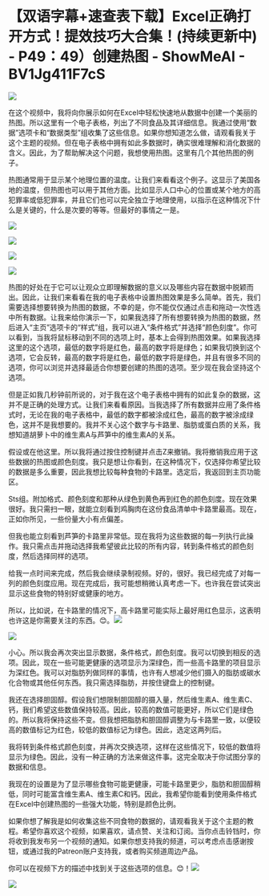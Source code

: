 # 【双语字幕+速查表下载】Excel正确打开方式！提效技巧大合集！(持续更新中) - P49：49）创建热图 - ShowMeAI - BV1Jg411F7cS

![](img/5762d0720cf51cda53a9d888ea062c01_0.png)

在这个视频中，我将向你展示如何在Excel中轻松快速地从数据中创建一个美丽的热图。所以这里有一个电子表格，列出了不同食品及其详细信息。我通过使用“数据”选项卡和“数据类型”组收集了这些信息。如果你想知道怎么做，请观看我关于这个主题的视频。但在电子表格中拥有如此多数据时，确实很难理解和消化数据的含义。因此，为了帮助解决这个问题，我想使用热图。这里有几个其他热图的例子。

热图通常用于显示某个地理位置的温度。让我们来看看这个例子。这显示了美国各地的温度，但热图也可以用于其他方面。比如显示人口中心的位置或某个地方的高犯罪率或低犯罪率，并且它们也可以完全独立于地理使用，以指示在这种情况下什么是关键的，什么是次要的等等。但最好的事情之一是。

![](img/5762d0720cf51cda53a9d888ea062c01_2.png)

![](img/5762d0720cf51cda53a9d888ea062c01_3.png)

![](img/5762d0720cf51cda53a9d888ea062c01_4.png)

![](img/5762d0720cf51cda53a9d888ea062c01_5.png)

热图的好处在于它可以让观众立即理解数据的意义以及哪些内容在数据中脱颖而出。因此，让我们来看看在我的电子表格中设置热图效果是多么简单。首先，我们需要选择想要转换为热图的数据，不幸的是，你不能仅仅通过点击和拖动一次性选中所有数据。让我来给你演示一下，如果我选择了所有想要转换为热图的数据，然后进入“主页”选项卡的“样式”组，我可以进入“条件格式”并选择“颜色刻度”。你可以看到，当我将鼠标移动到不同的选项上时，基本上会得到热图效果。如果我选择这里的这个选项，最低的数字将是红色，最高的数字将是绿色；如果我切换到这个选项，它会反转，最高的数字将是红色，最低的数字将是绿色，并且有很多不同的选项，你可以浏览并选择最适合你想要创建的热图的选项。至少现在我会坚持这个选项。

但是正如我几秒钟前所说的，对于我在这个电子表格中拥有的如此复杂的数据，这并不是正确的处理方式。让我们来看看原因。当我选择了所有数据并应用了条件格式时，无论在我的电子表格中，最低的数字都被涂成红色，最高的数字被涂成绿色，这并不是我想要的。我并不关心这个数字与卡路里、脂肪或蛋白质的关系，我想知道胡萝卜中的维生素A与芦笋中的维生素A的关系。

假设或在他这里。所以我将通过按住控制键并点击Z来撤销。我将撤销我应用于这些数据的热图或颜色刻度。我只是想让你看到，在这种情况下，仅选择你希望比较的数据是多么重要，因此我想比较每种食物的卡路里。选定后，我返回到主页功能区。

Sts组。附加格式、颜色刻度和那种从绿色到黄色再到红色的颜色刻度。现在效果很好。我只需扫一眼，就能立刻看到鸡胸肉在这份食品清单中卡路里最高。现在，正如你所见，一些份量大小有点偏差。

但我也能立刻看到芦笋的卡路里非常低。现在我将为这些数据的每一列执行此操作。我只需点击并拖动选择我希望彼此比较的所有内容，转到条件格式的颜色刻度，然后选择同样的选项。

给我一点时间来完成，然后我会继续录制视频。好的，很好。我已经完成了对每一列的颜色刻度应用。现在完成后，我可能想稍微认真考虑一下。也许我在尝试突出显示这些食物的特别好或健康的地方。

所以，比如说，在卡路里的情况下，高卡路里可能实际上最好用红色显示，这表明也许这是你需要关注的东西。😊。![](img/5762d0720cf51cda53a9d888ea062c01_7.png)

![](img/5762d0720cf51cda53a9d888ea062c01_8.png)

小心。所以我会再次突出显示数据，条件格式，颜色刻度。我可以切换到相反的选项。因此，现在一些可能更健康的选项显示为深绿色，而一些高卡路里的项目显示为深红色。我可以对脂肪列做同样的事情，也许有人想减少他们摄入的脂肪或碳水化合物或其他任何东西。我只需选择脂肪，并按住键盘上的控制键。

我还在选择胆固醇。假设我们想限制胆固醇的摄入量，然后维生素A、维生素C、钙，我们希望这些数值保持较高。因此，较高的数值可能更好，所以它们是绿色的。所以我将保持这些不变。但我想把脂肪和胆固醇调整为与卡路里一致，以便较高的数值标记为红色，较低的数值标记为绿色。因此，选定这两列后。

我将转到条件格式颜色刻度，并再次交换选项，这样在这些情况下，较低的数值将显示为绿色。因此，没有一种正确的方法来做这件事。这完全取决于你试图分享的数据和信息。

我现在的设置是为了显示哪些食物可能更健康，可能卡路里更少，脂肪和胆固醇稍低，同时可能富含维生素A、维生素C和钙。因此，我希望你能看到使用条件格式在Excel中创建热图的一些强大功能，特别是颜色比例。

如果你想了解我是如何收集这些不同食物的数据的，请观看我关于这个主题的教程。希望你喜欢这个视频，如果喜欢，请点赞、关注和订阅。当你点击铃铛时，你将收到我发布另一个视频的通知。如果你想支持我的频道，可以考虑点击感谢按钮，或通过我的Patreon账户支持我，或者购买频道周边产品。

你可以在视频下方的描述中找到关于这些选项的信息。😊！![](img/5762d0720cf51cda53a9d888ea062c01_10.png)

![](img/5762d0720cf51cda53a9d888ea062c01_11.png)
